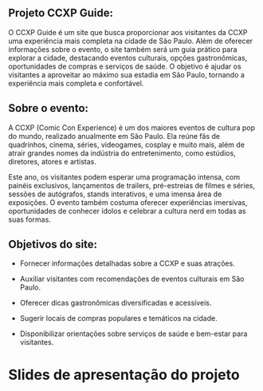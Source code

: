 ## Projeto CCXP Guide:

O CCXP Guide é um site que busca proporcionar aos visitantes da CCXP uma experiência mais completa na cidade de São Paulo. Além de oferecer informações sobre o evento, o site também será um guia prático para explorar a cidade, destacando eventos culturais, opções gastronômicas, oportunidades de compras e serviços de saúde. O objetivo é ajudar os visitantes a aproveitar ao máximo sua estadia em São Paulo, tornando a experiência mais completa e confortável.


## Sobre o evento:

A CCXP (Comic Con Experience) é um dos maiores eventos de cultura pop do mundo, realizado anualmente em São Paulo. Ela reúne fãs de quadrinhos, cinema, séries, videogames, cosplay e muito mais, além de atrair grandes nomes da indústria do entretenimento, como estúdios, diretores, atores e artistas.

Este ano, os visitantes podem esperar uma programação intensa, com painéis exclusivos, lançamentos de trailers, pré-estreias de filmes e séries, sessões de autógrafos, stands interativos, e uma imensa área de exposições. O evento também costuma oferecer experiências imersivas, oportunidades de conhecer ídolos e celebrar a cultura nerd em todas as suas formas.

## Objetivos do site:

* Fornecer informações detalhadas sobre a CCXP e suas atrações.

* Auxiliar visitantes com recomendações de eventos culturais em São Paulo.

* Oferecer dicas gastronômicas diversificadas e acessíveis.

* Sugerir locais de compras populares e temáticos na cidade.

* Disponibilizar orientações sobre serviços de saúde e bem-estar para visitantes.

# Slides de apresentação do projeto

